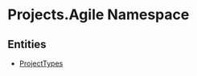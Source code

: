 ﻿---
uid: Projects.Agile
---
# Projects.Agile Namespace

## Entities
- [ProjectTypes](Projects.Agile.ProjectTypes.md)  

